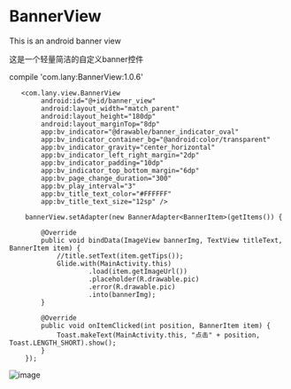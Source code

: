 # BannerView
This is an android banner view


这是一个轻量简洁的自定义banner控件


compile 'com.lany:BannerView:1.0.6'

       <com.lany.view.BannerView
            android:id="@+id/banner_view"
            android:layout_width="match_parent"
            android:layout_height="180dp"
            android:layout_marginTop="8dp"
            app:bv_indicator="@drawable/banner_indicator_oval"
            app:bv_indicator_container_bg="@android:color/transparent"
            app:bv_indicator_gravity="center_horizontal"
            app:bv_indicator_left_right_margin="2dp"
            app:bv_indicator_padding="10dp"
            app:bv_indicator_top_bottom_margin="6dp"
            app:bv_page_change_duration="300"
            app:bv_play_interval="3"
            app:bv_title_text_color="#FFFFFF"
            app:bv_title_text_size="12sp" />
            
        bannerView.setAdapter(new BannerAdapter<BannerItem>(getItems()) {

            @Override
            public void bindData(ImageView bannerImg, TextView titleText, BannerItem item) {
                //title.setText(item.getTips());
                Glide.with(MainActivity.this)
                        .load(item.getImageUrl())
                        .placeholder(R.drawable.pic)
                        .error(R.drawable.pic)
                        .into(bannerImg);
            }

            @Override
            public void onItemClicked(int position, BannerItem item) {
                Toast.makeText(MainActivity.this, "点击" + position, Toast.LENGTH_SHORT).show();
            }
        });

![image](https://github.com/lany192/BannerView/raw/master/preview/preview.png)


